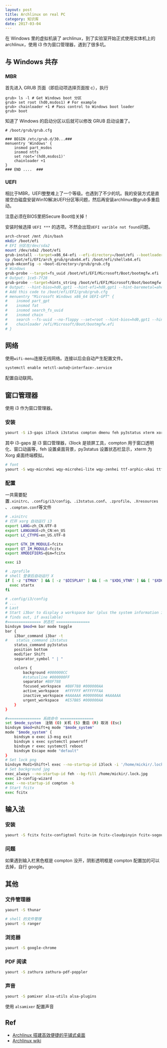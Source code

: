 ```yaml
---
layout: post
title: Archlinux on real PC
category: 知识库
date: 2017-03-04
---
```


在 Windows 里的虚拟机装了 archlinux，到了实验室开始正式使用实体机上的 archlinux，使用 i3 作为窗口管理器，遇到了很多坑。

## 与 Windows 共存

### MBR
首先进入 GRUB 页面（即启动项选择页面按 c），执行
```
grub> ls -l # Get Windows boot 分区
grub> set root (hd0,msdos1) # For example
grub> chainloader +1 # Pass control to Windows boot loader
grub> boot
```

知道了 Windows 的启动分区以后就可以修改 GRUB 启动设置了。

```
# /boot/grub/grub.cfg

### BEGIN /etc/grub.d/30...###
menuentry 'Windows' {
    insmod part_msdos
    insmod ntfs
    set root='(hd0,msdos1)'
    chainloader +1
}
### END ....  ###
```

### UEFI
相比于MBR，UEFI整整难上了一个等级。也遇到了不少的坑。我的安装方式是直接空白磁盘安装Win10解决UEFI分区等问题，然后再安装archlinux做grub多重启动。

注意必须在BIOS里把Secure Boot给关掉！

安装时候选择 `UEFI ***` 的选项。不然会出现`UEFI varible not found`问题。

```sh
arch-chroot /mnt /bin/bash
mkdir /boot/efi
# EFI 分区在/dev/sda2
mount /dev/sda2 /boot/efi
grub-install --target=x86_64-efi --efi-directory=/boot/efi --bootloader-id=arch_grub --boot-directory=/boot/efi/EFI --recheck
cp /boot/efi/EFI/arch_grub/grubx64.efi /boot/efi/shellx64.efi
grub-mkconfig -o <boot-directory>/grub/grub.cfg
# Windows
grub-probe --target=fs_uuid /boot/efi/EFI/Microsoft/Boot/bootmgfw.efi
# Output: 1ce5-7f28
grub-probe --target=hints_string /boot/efi/EFI/Microsoft/Boot/bootmgfw.efi
# Output: --hint-bios=hd0,gpt1 --hint-efi=hd0,gpt1 --hint-baremetal=ahci0,gpt1
# Add this code to /boot/efi/EFI/grub/grub.cfg
# menuentry "Microsoft Windows x86_64 UEFI-GPT" {
#    insmod part_gpt
#    insmod fat
#    insmod search_fs_uuid
#    insmod chain
#    search --fs-uuid --no-floppy --set=root --hint-bios=hd0,gpt1 --hint-efi=hd0,gpt1 --hint-baremetal=ahci0,gpt1 1ce5-7f28
#    chainloader /efi/Microsoft/Boot/bootmgfw.efi
# }
```

## 网络
使用`wifi-menu`连接无线网络。连接以后会自动产生配置文件。

```sh
systemctl enable netctl-auto@<interface>.service
```

配置自动联网。

## 窗口管理器
使用 i3 作为窗口管理器。

### 安装
```sh
yaourt -S i3-gaps i3lock i3status compton dmenu feh py3status xterm xorg xorg-xinit
```

其中 i3-gaps 是 i3 窗口管理器，i3lock 是锁屏工具，compton 用于窗口透明化、窗口动画等，feh 设置桌面背景，py3status 设置状态栏显示，xterm 为 Xorg 桌面终端模拟。

```sh
# font
yaourt -S wqy-microhei wqy-microhei-lite wqy-zenhei ttf-arphic-ukai ttf-arphic-uming adobe-source-han-sans-cn-fonts ttf-vista-fonts noto-fonts-emoji nodejs-emojione emojione-color-font ttf-google-fonts-git
```

### 配置
一共需要配置`.xinitrc`、`.config/i3/config`、`.i3status.conf`、`.zprofile`、`.Xresources`、`.compton.conf`等文件

```sh
# .xinitrc
# 打开 xorg 自动运行 i3
export LANG=zh_CN.UTF-8
export LANGUAGE=zh_CN:en_US
export LC_CTYPE=en_US.UTF-8

export GTK_IM_MODULE=fcitx
export QT_IM_MODULE=fcitx
export XMODIFIERS=@im=fcitx

exec i3
```

```sh
# .zprofile
# shell 登录后自动运行 X
if [ -z "$TMUX" ] && [ -z "$DISPLAY" ] && [ -n "$XDG_VTNR" ] && [ "$XDG_VTNR" -eq 1 ]; then
  exec startx
fi
```

```sh
# .config/i3/config
# ...
# Last
# Start i3bar to display a workspace bar (plus the system information i3status
# finds out, if available)
#=============== 状态栏 ===============
bindsym $mod+m bar mode toggle
bar {
    i3bar_command i3bar -t
#    status_command i3status
    status_command py3status
    position bottom
    modifier Shift
    separator_symbol " | "

    colors {
        background #000000CC
        #statusline #000000FF
        separator #B8F788
        focused_workspace  #B8F788 #000000AA
        active_workspace   #FFFFFF #FFFFFFAA
        inactive_workspace #AAAAAA #000000AA #AAAAAA
        urgent_workspace   #E57B85 #000000AA
    }
}

#=============== 系统命令 ===============
set $mode_system  注销 (O) 关机 (S) 重启 (R) 取消 (Esc)
bindsym $mod+shift+q mode "$mode_system"
mode "$mode_system" {
    bindsym o exec i3-msg exit
    bindsym s exec systemctl poweroff
    bindsym r exec systemctl reboot
    bindsym Escape mode "default"
}
# Set lock png
bindsym Mod1+Shift+l exec --no-startup-id i3lock -i '/home/mickir/.lock.png'
# Set background jpg
exec_always --no-startup-id feh --bg-fill /home/mickir/.lock.jpg
exec i3-config-wizard
exec --no-startup-id compton -b
# Start fcitx
exec fcitx
```

## 输入法

### 安装
```sh
yaourt -S fcitx fcitx-configtool fcitx-im fcitx-cloudpinyin fcitx-sogoupinyin
```

### 问题
如果遇到输入栏黑色框是 compton 没开，阴影透明框是 compton 配置加的可以去掉，自行 google。

## 其他
### 文件管理器
```sh
yaourt -S thunar
```

```sh
# shell 的文件管理
yaourt -S ranger
```

### 浏览器
```sh
yaourt -S google-chrome
```

### PDF 阅读
```sh
yaourt -S zathura zathura-pdf-poppler
```

### 声音
```sh
yaourt -S pamixer alsa-utils alsa-plugins
```

使用 `alsamixer` 配置声音

## Ref
* [Archlinux 搭建高效便捷的平铺式桌面](https://segmentfault.com/a/1190000008280278)
* [Archlinux wiki](https://wiki.archlinux.org)
